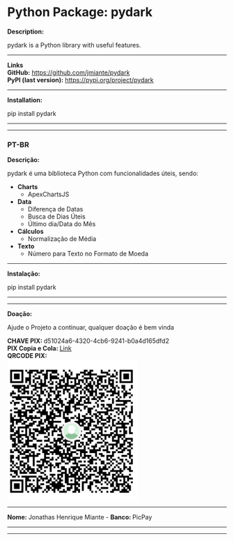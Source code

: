 <h1>Python Package: pydark</h1>

<b>Description:</b>
<p>
    pydark is a Python library with useful features.
</p>

<hr>
<b>Links</b> <br>
<b>GitHub:</b> <a href="https://github.com/jmiante/pydark/" target="_blank">https://github.com/jmiante/pydark</a> <br>
<b>PyPI (last version):</b> <a href="https://pypi.org/project/pydark/" target="_blank">https://pypi.org/project/pydark</a> <br>


<hr>
<b>Installation:</b>
<p>pip install pydark</p>

<hr><hr>
<h3> PT-BR </h3>
<b>Descrição:</b>
<p>
    pydark é uma biblioteca Python com funcionalidades úteis, sendo:
</p>
<ul>
    <li> <b>Charts</b>
        <ul>
            <li>ApexChartsJS</li>
        </ul>
    </li> 
    <li> <b>Data</b>
        <ul>
            <li>Diferença de Datas</li>
            <li>Busca de Dias Úteis</li>
            <li>Último dia/Data do Mês</li>
        </ul>
    </li> 
    <li> <b>Cálculos</b>
        <ul>
            <li>Normalização de Média</li>
        </ul>
    </li>
    <li> <b>Texto</b>
        <ul>
            <li>Número para Texto no Formato de Moeda</li>
        </ul>
    </li>
</ul>

<hr>
<b>Instalação:</b>
<p>pip install pydark</p>

<hr>
<hr>
<b>Doação:</b>
<p>Ajude o Projeto a continuar, qualquer doação é bem vinda</p>

<b>CHAVE PIX: </b> d51024a6-4320-4cb6-9241-b0a4d165dfd2 <br>
<b>PIX Copia e Cola: </b> <a href="00020126860014br.gov.bcb.pix0136d51024a6-4320-4cb6-9241-b0a4d165dfd20224Doacao para Projeto PiPY5204000053039865802BR5924Jonathas Henrique Miante6009Sao Paulo62100506Doacao630459B3"> Link </a> <br>
<b>QRCODE PIX: </b> <br> <img src="https://raw.githubusercontent.com/jmiante/relativedate/84840043692a8ddba11572b19379d7c9ad6381d2/site/img/pix.jpg" style="max-width: 300px;">
<hr>
<p><b>Nome: </b>Jonathas Henrique Miante - <b>Banco: </b>PicPay</p>

<hr>
<hr>

